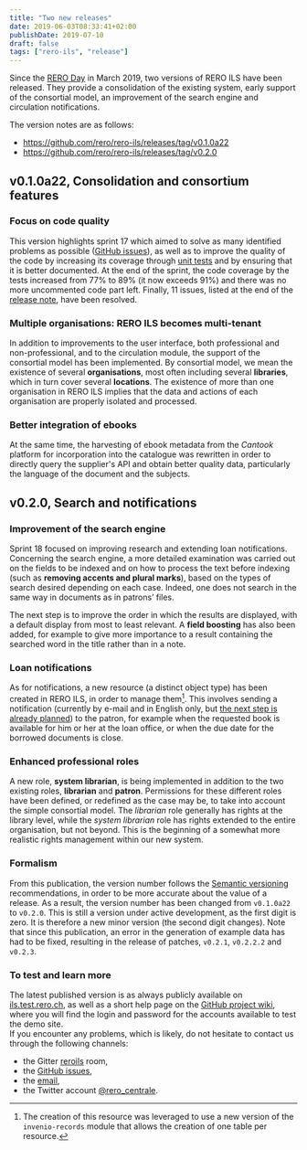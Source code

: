 ```yaml
---
title: "Two new releases"
date: 2019-06-03T08:33:41+02:00
publishDate: 2019-07-10
draft: false 
tags: ["rero-ils", "release"]
---
```


Since the [RERO Day](https://www.rero.ch/page.php?section=communique&pageid=reroday2019_fr) in March 2019, two versions of RERO ILS have been released. They provide a consolidation of the existing system, early support of the consortial model, an improvement of the search engine and circulation notifications.

The version notes are as follows:

- https://github.com/rero/rero-ils/releases/tag/v0.1.0a22
- https://github.com/rero/rero-ils/releases/tag/v0.2.0

<!--more-->

## v0.1.0a22, Consolidation and consortium features

### Focus on code quality

This version highlights sprint 17 which aimed to solve as many identified problems as possible ([GitHub issues](https://github.com/rero/rero-ils/issues)), as well as to improve the quality of the code by increasing its coverage through [unit tests](https://en.wikipedia.org/wiki/Unit_testing) and by ensuring that it is better documented. At the end of the sprint, the code coverage by the tests increased from 77% to 89% (it now exceeds 91%) and there was no more uncommented code part left. Finally, 11 issues, listed at the end of the [release note](https://github.com/rero/rero-ils/releases/tag/v0.1.0a22), have been resolved.

### Multiple organisations: RERO ILS becomes multi-tenant

In addition to improvements to the user interface, both professional and non-professional, and to the circulation module, the support of the consortial model has been implemented. By consortial model, we mean the existence of several **organisations**, most often including several **libraries**, which in turn cover several **locations**. The existence of more than one organisation in RERO ILS implies that the data and actions of each organisation are properly isolated and processed.

### Better integration of ebooks

At the same time, the harvesting of ebook metadata from the *Cantook* platform for incorporation into the catalogue was rewritten in order to directly query the supplier's API and obtain better quality data, particularly the language of the document and the subjects.

## v0.2.0, Search and notifications

### Improvement of the search engine

Sprint 18 focused on improving research and extending loan notifications. Concerning the search engine, a more detailed examination was carried out on the fields to be indexed and on how to process the text before indexing (such as **removing accents and plural marks**), based on the types of search desired depending on each case. Indeed, one does not search in the same way in documents as in patrons’ files.

The next step is to improve the order in which the results are displayed, with a default display from most to least relevant. A **field boosting** has also been added, for example to give more importance to a result containing the searched word in the title rather than in a note.

### Loan notifications

As for notifications, a new resource (a distinct object type) has been created in RERO ILS, in order to manage them[^1]. This involves sending a notification (currently by e-mail and in English only, but [the next step is already planned](https://tree.taiga.io/project/rero21-reroils/us/703)) to the patron, for example when the requested book is available for him or her at the loan office, or when the due date for the borrowed documents is close.

### Enhanced professional roles

A new role, **system librarian**, is being implemented in addition to the two existing roles, **librarian** and **patron**. Permissions for these different roles have been defined, or redefined as the case may be, to take into account the simple consortial model. The *librarian* role generally has rights at the library level, while the *system librarian* role has rights extended to the entire organisation, but not beyond. This is the beginning of a somewhat more realistic rights management within our new system.

### Formalism

From this publication, the version number follows the [Semantic versioning](https://semver.org) recommendations, in order to be more accurate about the value of a release. As a result, the version number has been changed from `v0.1.0a22` to `v0.2.0`. This is still a version under active development, as the first digit is zero. It is therefore a new minor version (the second digit changes). Note that since this publication, an error in the generation of example data has had to be fixed, resulting in the release of patches, `v0.2.1`, `v0.2.2.2` and `v0.2.3`.

### To test and learn more

The latest published version is as always publicly available on [ils.test.rero.ch](https://ils.test.rero.ch), as well as a short help page on the [GitHub project wiki](https://github.com/rero/rero-ils/wiki/Public-demo-help), where you will find the login and password for the accounts available to test the demo site.   
If you encounter any problems, which is likely, do not hesitate to contact us through the following channels:

- the Gitter [reroils](https://gitter.im/rero/rero-ils) room,
- the [GitHub issues](https://github.com/rero/rero-ils/issues),
- the [email](mailto:info@rero.ch),
- the Twitter account [@rero_centrale](https://twitter.com/rero_centrale).

[^1]: The creation of this resource was leveraged to use a new version of the `invenio-records` module that allows the creation of one table per resource.
